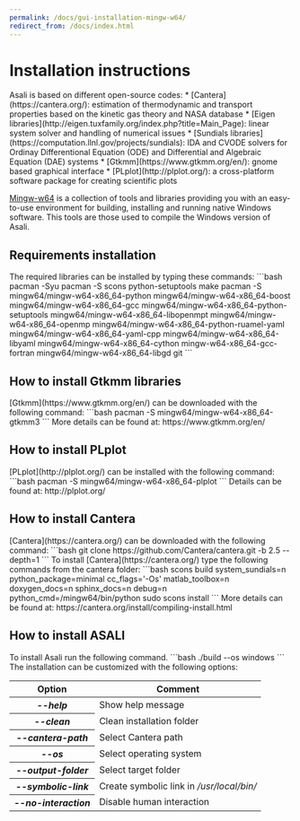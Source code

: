 ```yaml
---
permalink: /docs/gui-installation-mingw-w64/
redirect_from: /docs/index.html
---
```

<h1 class="text-left"><b>Installation instructions</b></h1>
Asali is based on different open-source codes:
* [Cantera](https://cantera.org/): estimation of thermodynamic and transport properties based on the kinetic gas theory and NASA database
* [Eigen libraries](http://eigen.tuxfamily.org/index.php?title=Main_Page): linear system solver and handling of numerical issues
* [Sundials libraries](https://computation.llnl.gov/projects/sundials): IDA and CVODE solvers for Ordinay Differentional Equation (ODE) and Differential and Algebraic Equation (DAE) systems
* [Gtkmm](https://www.gtkmm.org/en/): gnome based graphical interface
* [PLplot](http://plplot.org/): a cross-platform software package for creating scientific plots

[Mingw-w64](https://www.msys2.org/) is a collection of tools and libraries providing you with an easy-to-use environment for building, installing and running native Windows software. This tools are those used to compile the Windows version of Asali.

<h2 class="text-left"><b>Requirements installation</b></h2>
The required libraries can be installed by typing these commands:  
```bash
pacman -Syu
pacman -S scons python-setuptools make
pacman -S mingw64/mingw-w64-x86_64-python mingw64/mingw-w64-x86_64-boost mingw64/mingw-w64-x86_64-gcc mingw64/mingw-w64-x86_64-python-setuptools mingw64/mingw-w64-x86_64-libopenmpt mingw64/mingw-w64-x86_64-openmp mingw64/mingw-w64-x86_64-python-ruamel-yaml mingw64/mingw-w64-x86_64-yaml-cpp mingw64/mingw-w64-x86_64-libyaml mingw64/mingw-w64-x86_64-cython mingw-w64-x86_64-gcc-fortran mingw64/mingw-w64-x86_64-libgd git 
```  

<h2 class="text-left"><b>How to install Gtkmm libraries</b></h2>
[Gtkmm](https://www.gtkmm.org/en/) can be downloaded with the following command:  
```bash
pacman -S mingw64/mingw-w64-x86_64-gtkmm3
```
More details can be found at: https://www.gtkmm.org/en/  

<h2 class="text-left"><b>How to install PLplot</b></h2>
[PLplot](http://plplot.org/) can be installed with the following command:  
```bash
pacman -S mingw64/mingw-w64-x86_64-plplot
```
Details can be found at: http://plplot.org/  

<h2 class="text-left"><b>How to install Cantera</b></h2>
[Cantera](https://cantera.org/) can be downloaded with the following command:    
```bash
git clone https://github.com/Cantera/cantera.git -b 2.5 --depth=1  
```
To install [Cantera](https://cantera.org/) type the following commands from the cantera folder:  
```bash
scons build system_sundials=n python_package=minimal cc_flags='-Os' matlab_toolbox=n doxygen_docs=n sphinx_docs=n debug=n python_cmd=/mingw64/bin/python
sudo scons install  
```
More details can be found at: https://cantera.org/install/compiling-install.html   

<h2 class="text-left"><b>How to install ASALI</b></h2>
To install Asali run the following command.  
```bash
./build --os windows  
```  
The installation can be customized with the following options:    

<table class="table table-striped">
  <thead>
      <tr>
          <th scope="row">Option</th>
          <th>Comment</th>
      </tr>
  </thead>
  <tbody>
    <tr>
        <th scope="row"><i>--help</i></th>
        <td>Show help message</td>
    </tr>
    <tr>
        <th scope="row"><i>--clean</i></th>
        <td>Clean installation folder</td>
    </tr>
    <tr>
        <th scope="row"><i>--cantera-path</i></th>
        <td>Select Cantera path</td>
    </tr>
    <tr>
        <th scope="row"><i>--os</i></th>
        <td>Select operating system</td>
    </tr>
    <tr>
        <th scope="row"><i>--output-folder</i></th>
        <td>Select target folder</td>
    </tr>
    <tr>
        <th scope="row"><i>--symbolic-link</i></th>
        <td>Create symbolic link in <i>/usr/local/bin/</i></td>
    </tr>
    <tr>
        <th scope="row"><i>--no-interaction</i></th>
        <td>Disable human interaction</td>
    </tr>
  </tbody>
</table>
